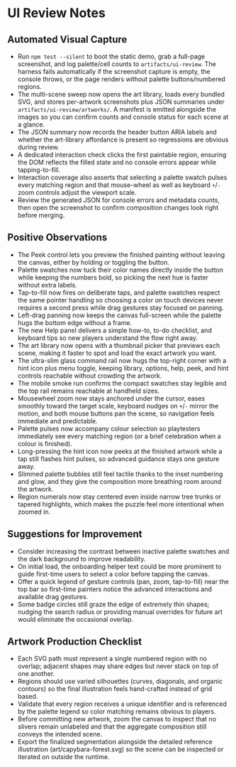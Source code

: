 # UI Review Notes

## Automated Visual Capture
- Run `npm test --silent` to boot the static demo, grab a full-page screenshot, and log palette/cell counts to `artifacts/ui-review`. The harness fails automatically if the screenshot capture is empty, the console throws, or the page renders without palette buttons/numbered regions.
- The multi-scene sweep now opens the art library, loads every bundled SVG, and stores per-artwork screenshots plus JSON summaries under `artifacts/ui-review/artworks/`. A manifest is emitted alongside the images so you can confirm counts and console status for each scene at a glance.
- The JSON summary now records the header button ARIA labels and whether the art-library affordance is present so regressions are obvious during review.
- A dedicated interaction check clicks the first paintable region, ensuring the DOM reflects the filled state and no console errors appear while tapping-to-fill.
- Interaction coverage also asserts that selecting a palette swatch pulses every matching region and that mouse-wheel as well as keyboard `+`/`-` zoom controls adjust the viewport scale.
- Review the generated JSON for console errors and metadata counts, then open the screenshot to confirm composition changes look right before merging.

## Positive Observations
- The Peek control lets you preview the finished painting without leaving the canvas, either by holding or toggling the button.
- Palette swatches now tuck their color names directly inside the button while keeping the numbers bold, so picking the next hue is faster without extra labels.
- Tap-to-fill now fires on deliberate taps, and palette swatches respect the same pointer handling so choosing a color on touch devices never requires a second press while drag gestures stay focused on panning.
- Left-drag panning now keeps the canvas full-screen while the palette hugs the bottom edge without a frame.
- The new Help panel delivers a simple how-to, to-do checklist, and keyboard tips so new players understand the flow right away.
- The art library now opens with a thumbnail picker that previews each scene, making it faster to spot and load the exact artwork you want.
- The ultra-slim glass command rail now hugs the top-right corner with a hint icon plus menu toggle, keeping library, options, help, peek, and hint controls reachable without crowding the artwork.
- The mobile smoke run confirms the compact swatches stay legible and the top rail remains reachable at handheld sizes.
- Mousewheel zoom now stays anchored under the cursor, eases smoothly toward the target scale, keyboard nudges on `+`/`-` mirror the motion, and both mouse buttons pan the scene, so navigation feels immediate and predictable.
- Palette pulses now accompany colour selection so playtesters immediately see every matching region (or a brief celebration when a colour is finished).
- Long-pressing the hint icon now peeks at the finished artwork while a tap still flashes hint pulses, so advanced guidance stays one gesture away.
- Slimmed palette bubbles still feel tactile thanks to the inset numbering and glow, and they give the composition more breathing room around the artwork.
- Region numerals now stay centered even inside narrow tree trunks or tapered highlights, which makes the puzzle feel more intentional when zoomed in.

## Suggestions for Improvement
- Consider increasing the contrast between inactive palette swatches and the dark background to improve readability.
- On initial load, the onboarding helper text could be more prominent to guide first-time users to select a color before tapping the canvas.
- Offer a quick legend of gesture controls (pan, zoom, tap-to-fill) near the top bar so first-time painters notice the advanced interactions and available drag gestures.
- Some badge circles still graze the edge of extremely thin shapes; nudging the search radius or providing manual overrides for future art would eliminate the occasional overlap.

## Artwork Production Checklist
- Each SVG path must represent a single numbered region with no overlap; adjacent shapes may share edges but never stack on top of one another.
- Regions should use varied silhouettes (curves, diagonals, and organic contours) so the final illustration feels hand-crafted instead of grid based.
- Validate that every region receives a unique identifier and is referenced by the palette legend so color matching remains obvious to players.
- Before committing new artwork, zoom the canvas to inspect that no slivers remain unlabeled and that the aggregate composition still conveys the intended scene.
- Export the finalized segmentation alongside the detailed reference illustration (art/capybara-forest.svg) so the scene can be inspected or iterated on outside the runtime.
